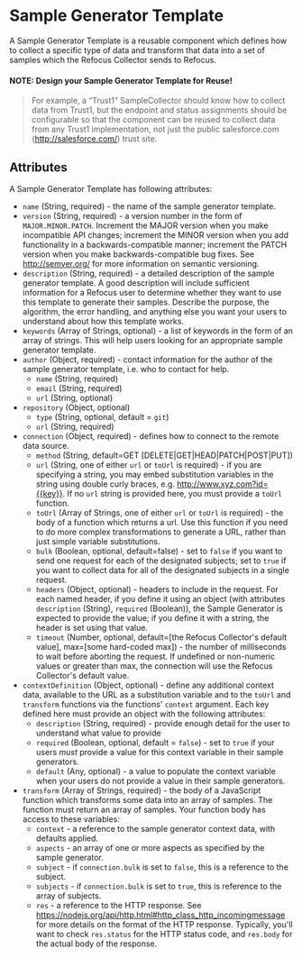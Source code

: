 # Sample Generator Template

A Sample Generator Template is a reusable component which defines how to collect a specific type of data and transform that
data into a set of samples which the Refocus Collector sends to Refocus.

#### NOTE: Design your Sample Generator Template for Reuse!

> For example, a “Trust1” SampleCollector should know how to collect data from Trust1, but the endpoint and status assignments should be configurable so that the component can be reused to collect data from any Trust1 implementation, not just the public salesforce.com (http://salesforce.com/) trust site.

## Attributes

A Sample Generator Template has following attributes:

- `name` (String, required) - the name of the sample generator template.
- `version` (String, required) - a version number in the form of `MAJOR.MINOR.PATCH`. Increment the MAJOR version when you 
make incompatible API changes; increment the MINOR version when you add functionality in a backwards-compatible manner; 
increment the PATCH version when you make backwards-compatible bug fixes. See http://semver.org/ for more 
information on semantic versioning.
- `description` (String, required) - a detailed description of the sample generator template. A good description will include 
sufficient information for a Refocus user to determine whether they want to use this template to generate their samples. 
Describe the purpose, the algorithm, the error handling, and anything else you want your users to understand about how this 
template works.
- `keywords` (Array of Strings, optional) - a list of keywords in the form of an array of strings. This will help users 
looking for an appropriate sample generator template.
- `author` (Object, required) - contact information for the author of the sample generator template, i.e. who to contact for 
help.
  - `name` (String, required)
  - `email` (String, required)
  - `url` (String, optional)
- `repository` (Object, optional)
  - `type` (String, optional, default = `git`)
  - `url` (String, required)
- `connection` (Object, required) - defines how to connect to the remote data source.
  - `method` (String, default=GET [DELETE|GET|HEAD|PATCH|POST|PUT])
  - `url` (String, one of either `url` or `toUrl` is required) - if you are specifying a string, you may embed substitution
  variables in the string using double curly braces, e.g.  http://www.xyz.com?id={{key}}. If no `url` string is provided here,
  you must provide a `toUrl` function.
  - `toUrl` (Array of Strings, one of either `url` or `toUrl` is required) - the body of a function which returns a url. Use
  this function if you need to do more complex transformations to generate a URL, rather than just simple variable 
  substitutions.
  - `bulk` (Boolean, optional, default=false) - set to `false` if you want to send one request for each of the designated 
  subjects; set to `true` if you want to collect data for all of the designated subjects in a single request.
  - `headers` (Object, optional) - headers to include in the request. For each named header, if you define it using an object (with attributes `description` (String), `required` (Boolean)), the Sample Generator is expected to provide the value; if you define it with a string, the header is set using that value.
  - `timeout` (Number, optional, default=[the Refocus Collector's default value], max=[some hard-coded max]) - the number of
  milliseconds to wait before aborting the request. If undefined or non-numeric values or greater than max, the connection 
  will use the Refocus Collector's default value.
- `contextDefinition` (Object, optional) - define any additional context data, available to the URL as a substitution 
variable and to the `toUrl` and `transform` functions via the functions' `context` argument. Each key defined here must
provide an object with the following attributes:
  - `description` (String, required) - provide enough detail for the user to understand what value to provide
  - `required` (Boolean, optional, default = `false`) - set to `true` if your users *must* provide a value for this context 
  variable in their sample generators.
  - `default` (Any, optional) - a value to populate the context variable when your users do not provide a value in their 
  sample generators.
- `transform` (Array of Strings, required) - the body of a JavaScript function which transforms some data into an array of
samples. The function must return an array of samples. Your function body has access to these variables:
  - `context` - a reference to the sample generator context data, with defaults applied.
  - `aspects` - an array of one or more aspects as specified by the sample generator.
  - `subject` - if `connection.bulk` is set to `false`, this is a reference to the subject.
  - `subjects` - if `connection.bulk` is set to `true`, this is reference to the array of subjects.
  - `res` - a reference to the HTTP response. See https://nodejs.org/api/http.html#http_class_http_incomingmessage for more
  details on the format of the HTTP response. Typically, you'll want to check `res.status` for the HTTP status code, and 
  `res.body` for the actual body of the response.
